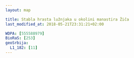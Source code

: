 ```yaml
---
layout: map

title: Stabla hrasta lužnjaka u okolini manastira Žiča
last_modified_at: 2018-05-21T23:31:21+02:00

WDPA: [555588979]
BioRaS: [253]
geoSrbija:
  L1_182: [11]
---
```

